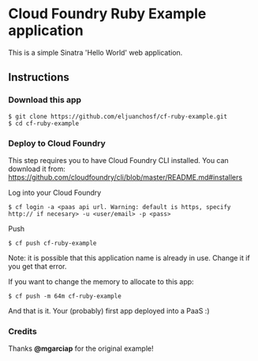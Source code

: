 Cloud Foundry Ruby Example application
===============

This is a simple Sinatra 'Hello World' web application.


## Instructions

### Download this app
```
$ git clone https://github.com/eljuanchosf/cf-ruby-example.git
$ cd cf-ruby-example
```

### Deploy to Cloud Foundry
This step requires you to have Cloud Foundry CLI installed. You can download it from: https://github.com/cloudfoundry/cli/blob/master/README.md#installers

Log into your Cloud Foundry
```
$ cf login -a <paas api url. Warning: default is https, specify http:// if necesary> -u <user/email> -p <pass>
```

Push
```
$ cf push cf-ruby-example
```
Note: it is possible that this application name is already in use. Change it if you get that error.

If you want to change the memory to allocate to this app:
```
$ cf push -m 64m cf-ruby-example
```

And that is it. Your (probably) first app deployed into a PaaS :)

### Credits

Thanks **@mgarciap** for the original example!
